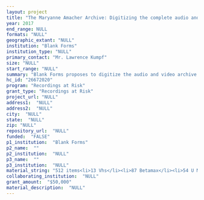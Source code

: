 ```yaml
--- 
layout: project 
title: "The Maryanne Amacher Archive: Digitizing the complete audio and video collection of seminal sound artist and experimental composer"
year: 2017
end_range: NULL
formats: "NULL"
geographic_extant: "NULL"
institution: "Blank Forms"
institution_type: "NULL"
primary_contact: "Mr. Lawrence Kumpf"
size: "NULL"
start_range: "NULL"
summary: "Blank Forms proposes to digitize the audio and video archive of pioneering sound artist and experimental composer Maryanne Amacher (1938–2009). Throughout her career, Amacher’s work proved incompatible with the disciplinary and institutional frameworks of her day. A large portion of her work was never commercially released, and access to her performances and installations was limited even in her time. Today, the scarcity of materials and recordings available to the public is unable to embody Amacher’s long, important history of production. Blank Forms will partner with NYU Fales Library & Special Collections to house the digital archive, and will present a number of programs that engage and expand upon the newly digitized materials. Our goal is to keep this seminal work in the minds of students, musicians, and artists, and to make a digital collection that, like Amacher’s work, is uniquely representative of the conceptual challenges of preserving time-based media."
hc_id: "26672020"
program: "Recordings at Risk"
grant_type: "Recordings at Risk"
project_url: "NULL"
address1:  "NULL"
address2:  "NULL"
city:  "NULL"
state:  "NULL"
zip: "NULL"
repository_url:  "NULL"
funded:  "FALSE"
p1_institution:  "Blank Forms"
p2_name:  ""
p2_institution:  "NULL"
p3_name:  ""
p3_institution:  "NULL"
material_string: "512 items<li>13 Vhs</li><li>87 Betamax</li><li>54 U Matic</li><li>2 Betacam</li>"
collaborating_institution:  "NULL"
grant_amount:  "$50,000"
material_description:  "NULL"
---
```

